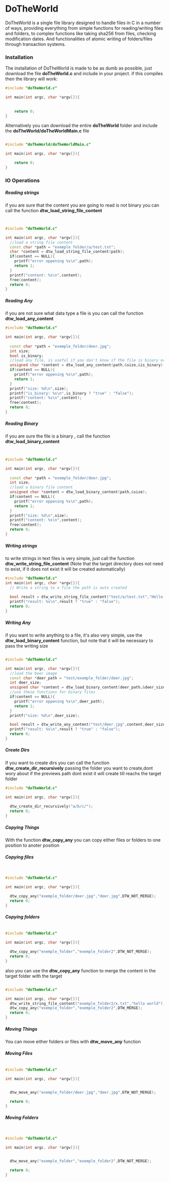 # DoTheWorld
DoTheWorld is a single file library designed to handle files in C in a number of ways, providing everything from simple functions for reading/writing files and folders, to complex functions like taking sha256 from files, checking modification dates. And functionalities of atomic writing of folders/files through transaction systems.
### Installation

The installation of DoTheWorld is made to be as dumb as possible, just  download the file   **doTheWorld.c**  and include in your project.
if this compiles then the library will work:
~~~cpp
#include "doTheWorld.c"

int main(int argc, char *argv[]){
    
    
    return 0;
}
~~~
Alternatively you can download the entire **doTheWorld** folder and include the **doTheWorld/doTheWorldMain.c** file

~~~cpp

#include "doTheWorld/doTheWorldMain.c"

int main(int argc, char *argv[]){

    return 0;
}

~~~
### IO Operations


##### Reading strings
if you are sure that the content you are going to read is not binary you can call the function **dtw_load_string_file_content**
~~~cpp


#include "doTheWorld.c"

int main(int argc, char *argv[]){
  //load a string file content
  const char *path = "exemple_folder/a/test.txt";
  char *content = dtw_load_string_file_content(path);
  if(content == NULL){
    printf("error oppening %s\n",path);
    return 1;
  }
  printf("content: %s\n",content);
  free(content);
  return 0;
}
~~~
##### Reading Any
if you are not sure what data type a file is you can call the function **dtw_load_any_content**

~~~cpp
#include "doTheWorld.c"

int main(int argc, char *argv[]){
 
  const char *path = "exemple_folder/deer.jpg";
  int size;
  bool is_binary;
  //load any file, is useful if you don't know if the file is binary or not
  unsigned char *content = dtw_load_any_content(path,&size,&is_binary);
  if(content == NULL){
    printf("error oppening %s\n",path);
    return 1;
  }
  printf("size: %d\n",size);
  printf("is_binary: %s\n",is_binary ? "true" : "false");
  printf("content: %s\n",content);
  free(content);
  return 0;
}
~~~
##### Reading Binary
if you are sure the file is a binary , call the function **dtw_load_binary_content**
~~~cpp


#include "doTheWorld.c"

int main(int argc, char *argv[]){
 
  const char *path = "exemple_folder/deer.jpg";
  int size;
  //load a binary file content
  unsigned char *content = dtw_load_binary_content(path,&size);
  if(content == NULL){
    printf("error oppening %s\n",path);
    return 1;
  }
  printf("size: %d\n",size);
  printf("content: %s\n",content);
  free(content);
  return 0;
}

~~~

##### Writing strings

to write strings in text files is very simple, just call the function **dtw_write_string_file_content**
(Note that the target directory does not need to exist, if it does not exist it will be created automatically)

~~~cpp
#include "doTheWorld.c"
int main(int argc, char *argv[]){
  // Write a string to a file the path is auto created
  
  bool result = dtw_write_string_file_content("test/a/test.txt","Hello World!");
  printf("result: %s\n",result ? "true" : "false");
  return 0;
}
~~~

##### Writing Any

if you want to write anything to a file, it's also very simple, use the **dtw_load_binary_content** function, but note that it will be necessary to pass the writing size

~~~cpp

#include "doTheWorld.c"

int main(int argc, char *argv[]){
  //load the beer image
  const char *deer_path = "test/exemple_folder/deer.jpg";
  int deer_size;
  unsigned char *content = dtw_load_binary_content(deer_path,&deer_size);
  //use these functions for binary files
  if(content == NULL){
    printf("error oppening %s\n",deer_path);
    return 1;
  }
  printf("size: %d\n",deer_size);

  bool result = dtw_write_any_content("test/deer.jpg",content,deer_size);
  printf("result: %s\n",result ? "true" : "false");
  return 0;
}
~~~
##### Create Dirs
If you want to create dirs you can call the function **dtw_create_dir_recursively**
passing the folder you want to create,dont wory about if the previews path dont exist 
it will create till reachs the target folder
~~~cpp
#include "doTheWorld.c"

int main(int argc, char *argv[]){
 
  dtw_create_dir_recursively("a/b/c/");
  return 0;
}
~~~
#####  Copying Things 
With the function **dtw_copy_any** you can copy either files or folders to one position to anoter position 
##### Copying files
~~~cpp


#include "doTheWorld.c"

int main(int argc, char *argv[]){

  dtw_copy_any("exemple_folder/deer.jpg","deer.jpg",DTW_NOT_MERGE);
  return 0;
}
~~~
##### Copying folders
~~~cpp

#include "doTheWorld.c"

int main(int argc, char *argv[]){

  dtw_copy_any("exemple_folder","exemple_folder2",DTW_NOT_MERGE);
  return 0;
}
~~~
also you can use the **dtw_copy_any** function  to merge the content in the target  folder with the target
~~~cpp

#include "doTheWorld.c"

int main(int argc, char *argv[]){
  dtw_write_string_file_content("exemple_folder2/x.txt","hello world");
  dtw_copy_any("exemple_folder","exemple_folder2",DTW_MERGE);
  return 0;
}
~~~

##### Moving Things

You can move either folders or files with **dtw_move_any** function 

##### Moving Files
~~~cpp

#include "doTheWorld.c"

int main(int argc, char *argv[]){


  dtw_move_any("exemple_folder/deer.jpg","deer.jpg",DTW_NOT_MERGE);

  return 0;
}
~~~

##### Moving Folders
~~~cpp


#include "doTheWorld.c"

int main(int argc, char *argv[]){


  dtw_move_any("exemple_folder","exemple_folder2",DTW_NOT_MERGE);

  return 0;
}
~~~